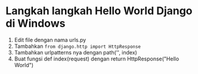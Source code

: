 # Langkah langkah Hello World Django di Windows

1. Edit file dengan nama urls.py
2. Tambahkan `from django.http import HttpResponse`
3. Tambahkan urlpatterns nya dengan path('', index)
4. Buat fungsi def index(request) dengan return HttpResponse("Hello World")
